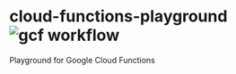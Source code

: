 # cloud-functions-playground ![gcf workflow](https://github.com/Dmitry-SHip/cloud-functions-playground/actions/workflows/gcf.yml/badge.svg)
Playground for Google Cloud Functions
